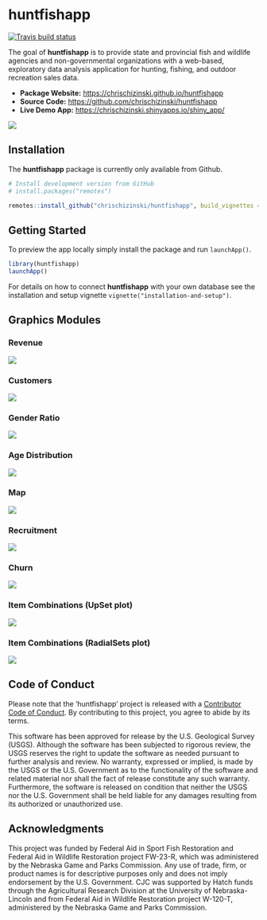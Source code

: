 
<!-- README.md is generated from README.Rmd. Please edit that file -->

# huntfishapp

<!-- badges: start -->

[![Travis build
status](https://travis-ci.com/chrischizinski/huntfishapp.svg?branch=master)](https://travis-ci.com/chrischizinski/huntfishapp)
<!-- badges: end -->

The goal of **huntfishapp** is to provide state and provincial fish and
wildlife agencies and non-governmental organizations with a web-based,
exploratory data analysis application for hunting, fishing, and outdoor
recreation sales data.

  - **Package Website:** <https://chrischizinski.github.io/huntfishapp>
  - **Source Code:** <https://github.com/chrischizinski/huntfishapp>
  - **Live Demo App:** <https://chrischizinski.shinyapps.io/shiny_app/>

<img src="man/figures/app_screenshot.png" align="center" />

## Installation

The **huntfishapp** package is currently only available from Github.

``` r
# Install development version from GitHub
# install.packages("remotes")

remotes::install_github("chrischizinski/huntfishapp", build_vignettes = TRUE)
```

## Getting Started

To preview the app locally simply install the package and run
`launchApp()`.

``` r
library(huntfishapp)
launchApp()
```

For details on how to connect **huntfishapp** with your own database see
the installation and setup vignette
`vignette("installation-and-setup")`.

## Graphics Modules

### Revenue

<img src="man/figures/revenue.png" align="center" />

### Customers

<img src="man/figures/customers.png" align="center" />

### Gender Ratio

<img src="man/figures/gender.png" align="center" />

### Age Distribution

<img src="man/figures/age.png" align="center" />

### Map

<img src="man/figures/map.png" align="center" />

### Recruitment

<img src="man/figures/recruitment.png" align="center" />

### Churn

<img src="man/figures/churn.png" align="center" />

### Item Combinations (UpSet plot)

<img src="man/figures/upset.png" align="center" />

### Item Combinations (RadialSets plot)

<img src="man/figures/radialsets.png" align="center" />

## Code of Conduct

Please note that the ‘huntfishapp’ project is released with a
[Contributor Code of Conduct](.github/CODE_OF_CONDUCT.md). By
contributing to this project, you agree to abide by its terms.

This software has been approved for release by the U.S. Geological
Survey (USGS). Although the software has been subjected to rigorous
review, the USGS reserves the right to update the software as needed
pursuant to further analysis and review. No warranty, expressed or
implied, is made by the USGS or the U.S. Government as to the
functionality of the software and related material nor shall the fact of
release constitute any such warranty. Furthermore, the software is
released on condition that neither the USGS nor the U.S. Government
shall be held liable for any damages resulting from its authorized or
unauthorized use.

## Acknowledgments

This project was funded by Federal Aid in Sport Fish Restoration and
Federal Aid in Wildlife Restoration project FW-23-R, which was
administered by the Nebraska Game and Parks Commission. Any use of
trade, firm, or product names is for descriptive purposes only and does
not imply endorsement by the U.S. Government. CJC was supported by Hatch
funds through the Agricultural Research Division at the University of
Nebraska-Lincoln and from Federal Aid in Wildlife Restoration project
W-120-T, administered by the Nebraska Game and Parks Commission.
